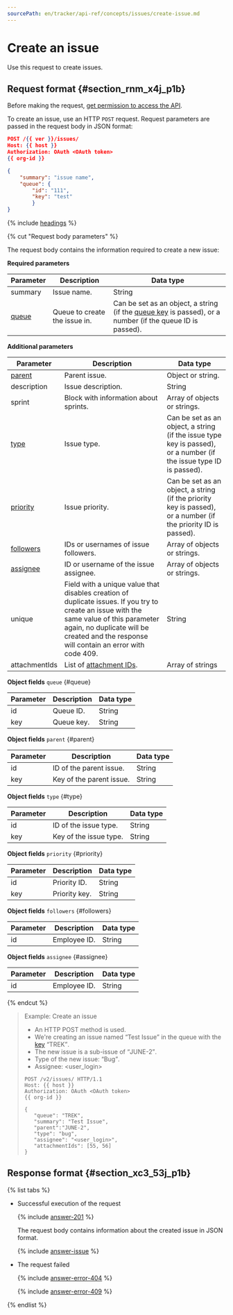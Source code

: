 ```yaml
---
sourcePath: en/tracker/api-ref/concepts/issues/create-issue.md
---
```

# Create an issue

Use this request to create issues.

## Request format {#section_rnm_x4j_p1b}

Before making the request, [get permission to access the API](../access.md).

To create an issue, use an HTTP `POST` request. Request parameters are passed in the request body in JSON format:

```json
POST /{{ ver }}/issues/
Host: {{ host }}
Authorization: OAuth <OAuth token>
{{ org-id }}

{
    "summary": "issue name",
    "queue": {
        "id": "111",
        "key": "test"
        }
}
```

{% include [headings](../../../_includes/tracker/api/headings.md) %}

{% cut "Request body parameters" %}

The request body contains the information required to create a new issue:

**Required parameters**

| Parameter | Description | Data type |
| ----- | ----- | ----- |
| summary | Issue name. | String |
| [queue](#queue) | Queue to create the issue in. | Can be set as an object, a string (if the [queue key](../../manager/create-queue.md#key) is passed), or a number (if the queue ID is passed). |

**Additional parameters**

| Parameter | Description | Data type |
| ----- | ----- | ----- |
| [parent](#parent) | Parent issue. | Object or string. |
| description | Issue description. | String |
| sprint | Block with information about sprints. | Array of objects or strings. |
| [type](#type) | Issue type. | Can be set as an object, a string (if the issue type key is passed), or a number (if the issue type ID is passed). |
| [priority](#priority) | Issue priority. | Can be set as an object, a string (if the priority key is passed), or a number (if the priority ID is passed). |
| [followers](#followers) | IDs or usernames of issue followers. | Array of objects or strings. |
| [assignee](#assignee) | ID or username of the issue assignee. | Array of objects or strings. |
| unique | Field with a unique value that disables creation of duplicate issues. If you try to create an issue with the same value of this parameter again, no duplicate will be created and the response will contain an error with code 409. | String |
| attachmentIds | List of [attachment IDs](temp-attachment.md). | Array of strings |

**Object fields** `queue` {#queue}

| Parameter | Description | Data type |
| ----- | ----- | ----- |
| id | Queue ID. | String |
| key | Queue key. | String |

**Object fields** `parent` {#parent}

| Parameter | Description | Data type |
| ----- | ----- | ----- |
| id | ID of the parent issue. | String |
| key | Key of the parent issue. | String |

**Object fields** `type` {#type}

| Parameter | Description | Data type |
| ----- | ----- | ----- |
| id | ID of the issue type. | String |
| key | Key of the issue type. | String |

**Object fields** `priority` {#priority}

| Parameter | Description | Data type |
| ----- | ----- | ----- |
| id | Priority ID. | String |
| key | Priority key. | String |

**Object fields** `followers` {#followers}

| Parameter | Description | Data type |
| ----- | ----- | ----- |
| id | Employee ID. | String |

**Object fields** `assignee` {#assignee}

| Parameter | Description | Data type |
| ----- | ----- | ----- |
| id | Employee ID. | String |

{% endcut %}

> Example: Create an issue
>
>- An HTTP POST method is used.
>- We're creating an issue named <q>Test Issue</q> in the queue with the [key](../../manager/create-queue.md#key) <q>TREK</q>.
>- The new issue is a sub-issue of <q>JUNE-2</q>.
>- Type of the new issue: <q>Bug</q>.
>- Assignee: <user_login>
>
>```
>POST /v2/issues/ HTTP/1.1
>Host: {{ host }}
>Authorization: OAuth <OAuth token>
>{{ org-id }}
>
>{
>    "queue": "TREK",
>    "summary": "Test Issue",
>    "parent":"JUNE-2",
>    "type": "bug",
>    "assignee": "<user_login>",
>    "attachmentIds": [55, 56]
>}
>```

## Response format {#section_xc3_53j_p1b}

{% list tabs %}

- Successful execution of the request

  {% include [answer-201](../../../_includes/tracker/api/answer-201.md) %}

  The request body contains information about the created issue in JSON format.

  {% include [answer-issue](../../../_includes/tracker/api/answer-issue.md) %}

- The request failed

  {% include [answer-error-404](../../../_includes/tracker/api/answer-error-404.md) %}

  {% include [answer-error-409](../../../_includes/tracker/api/answer-error-409.md) %}

{% endlist %}

